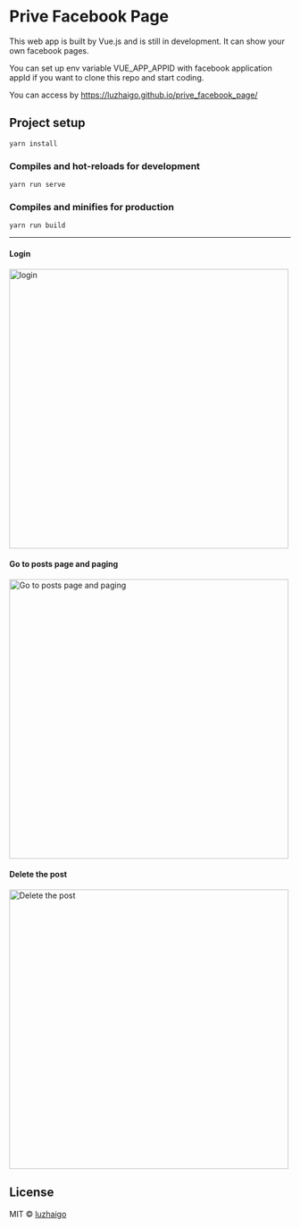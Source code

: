 # Prive Facebook Page
This web app is built by Vue.js and is still in development. It can show your own facebook pages.  

You can set up env variable VUE_APP_APPID with facebook application appId if you want to clone this repo and start coding.

You can access by https://luzhaigo.github.io/prive_facebook_page/  
## Project setup
```
yarn install
```

### Compiles and hot-reloads for development
```
yarn run serve
```

### Compiles and minifies for production
```
yarn run build
```

---
#### Login

<img src="https://luzhaigo.github.io/prive_facebook_page/gif/log_in.gif" width="500" alt="login">

#### Go to posts page and paging

<img src="https://luzhaigo.github.io/prive_facebook_page/gif/gotoposts.gif" width="500" alt="Go to posts page and paging">

#### Delete the post

<img src="https://luzhaigo.github.io/prive_facebook_page/gif/deletethepost.gif" width="500" alt="Delete the post">

## License

MIT © [luzhaigo](https://github.com/luzhaigo)